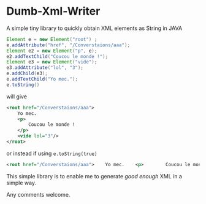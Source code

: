 # Dumb-Xml-Writer
A simple tiny library to quickly obtain XML elements as String in JAVA


```java
Element e = new Element("root") ;
e.addAttribute("href", "/Converstaions/aaa");
Element e2 = new Element("p", e);
e2.addTextChild("Coucou le monde !");
Element e3 = new Element("vide");
e3.addAttribute("lol", "3");
e.addChild(e3);
e.addTextChild("Yo mec.");
e.toString()
```

will give

```xml
<root href="/Converstaions/aaa">
    Yo mec.
    <p>
        Coucou le monde !
    </p>
    <vide lol="3"/>
</root>
```

or instead if using `e.toString(true)`

```xml
<root href="/Converstaions/aaa">    Yo mec.    <p>        Coucou le monde !    </p><vide lol="3"/></root>
```

This simple library is to enable me to generate *good enough* XML in a simple way.


Any comments welcome.
